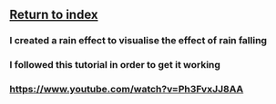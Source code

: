 ## <a href="index">Return to index</a>

### I created a rain effect to visualise the effect of rain falling
### I followed this tutorial in order to get it working
### <a href="https://www.youtube.com/watch?v=Ph3FvxJJ8AA">https://www.youtube.com/watch?v=Ph3FvxJJ8AA</a>

